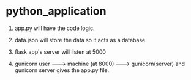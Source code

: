 # python_application
1) app.py will have the code logic.
2) data.json will store the data so it acts as a database.

3) flask app's server will listen at 5000

4) gunicorn
    user ---> machine (at 8000) ---> gunicorn(server) and gunicorn server gives the app.py file.
